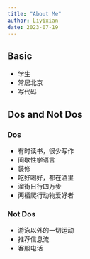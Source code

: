 ```yaml
---
title: "About Me"
author: Liyixian
date: 2023-07-19
---
```


## Basic

- 学生
- 常居北京
- 写代码



## Dos and Not Dos

### Dos

- 有时读书，很少写作
- 间歇性学语言
- 装修
- 吃好喝好，都在酒里
- 溜街日行四万步
- 两栖爬行动物爱好者

### Not Dos

- 游泳以外的一切运动
- 推荐信息流
- 客服电话
